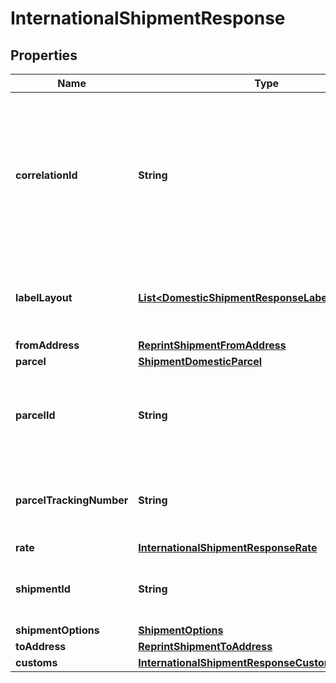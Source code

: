 

# InternationalShipmentResponse


## Properties

| Name | Type | Description | Notes |
|------------ | ------------- | ------------- | -------------|
|**correlationId** | **String** | This is a GUID (globally unique identifier) that&#39;s automatically generated for every request that the webserver receives. |  [optional] |
|**labelLayout** | [**List&lt;DomesticShipmentResponseLabelLayoutInner&gt;**](DomesticShipmentResponseLabelLayoutInner.md) | This indicates the label layout and generated label details |  [optional] |
|**fromAddress** | [**ReprintShipmentFromAddress**](ReprintShipmentFromAddress.md) |  |  [optional] |
|**parcel** | [**ShipmentDomesticParcel**](ShipmentDomesticParcel.md) |  |  [optional] |
|**parcelId** | **String** | &gt;-Parcel Id is optional and would be visible in case when is present in the request. |  [optional] |
|**parcelTrackingNumber** | **String** | The Tracking number given to the Parcel for tracking purpose. |  [optional] |
|**rate** | [**InternationalShipmentResponseRate**](InternationalShipmentResponseRate.md) |  |  [optional] |
|**shipmentId** | **String** | A unique identifier associated with the Shipment. |  [optional] |
|**shipmentOptions** | [**ShipmentOptions**](ShipmentOptions.md) |  |  [optional] |
|**toAddress** | [**ReprintShipmentToAddress**](ReprintShipmentToAddress.md) |  |  [optional] |
|**customs** | [**InternationalShipmentResponseCustoms**](InternationalShipmentResponseCustoms.md) |  |  [optional] |



